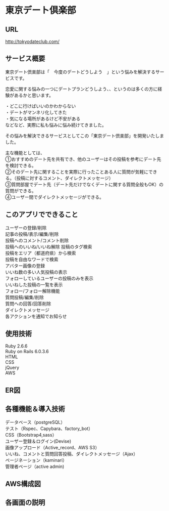 # 東京デート倶楽部


## URL
http://tokyodateclub.com/

## サービス概要
東京デート倶楽部は「　今度のデートどうしよう　」という悩みを解決するサービスです。  

恋愛に関する悩みの一つにデートプランどうしよう、、というのは多くの方に経験があるかと思います。

・どこに行けばいいのかわからない  
・デートがマンネリ化してきた  
・気になる場所があるけど不安がある    
などなど、実際に私も悩みに悩み続けてきました。  

その悩みを解決できるサービスとしてこの「東京デート倶楽部」を開発いたしました。  

主な機能としては、  
①おすすめのデート先を共有でき、他のユーザーはその投稿を参考にデート先を検討できる。  
②そのデート先に関することを実際に行ったことある人に質問が気軽にできる。（投稿に対するコメント、ダイレクトメッセージ）  
③質問部屋でデート先（デート先だけでなくデートに関する質問全般もOK）の質問ができる。  
④ユーザー間でダイレクトメッセージができる。

## このアプリでできること
ユーザーの登録/削除  
記事の投稿/表示/編集/削除  
投稿へのコメント/コメント削除  
投稿へのいいね/いいね解除 
投稿のタグ検索  
投稿をエリア（都道府県）から検索  
投稿を自由なワードで検索   
アバター画像の登録  
いいね数の多い人気投稿の表示  
フォローしているユーザーの投稿のみを表示    
いいねした投稿の一覧を表示  
フォロー/フォロー解除機能  
質問投稿/編集/削除  
質問への回答/回答削除  
ダイレクトメッセージ  
各アクションを通知でお知らせ  

## 使用技術
Ruby 2.6.6  
Ruby on Rails 6.0.3.6  
HTML  
CSS  
jQuery  
AWS   

## ER図

## 各種機能＆導入技術
データベース（postgreSQL）  
テスト（Rspec、Capybara、factory_bot）  
CSS（Bootstrap4,sass）  
ユーザー登録＆ログイン(Devise)  
画像アップロード（Active_record、AWS S3）  
いいね、コメントと質問回答投稿、ダイレクトメッセージ（Ajax）  
ページネーション（kaminari）  
管理者ページ（active admin)  

## AWS構成図

## 各画面の説明
